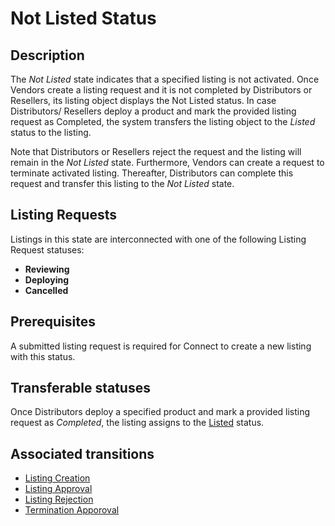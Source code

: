 # Not Listed Status 
## Description
The *Not Listed* state indicates that a specified listing is not activated. Once Vendors create a listing request and it is not completed by Distributors or Resellers, its listing object displays the Not Listed status. In case Distributors/ Resellers deploy a product and mark the provided listing request as Completed, the system transfers the listing object to the *Listed* status to the listing.

Note that Distributors or Resellers reject the request and the listing will remain in the *Not Listed* state. Furthermore, Vendors can create a request to terminate activated listing. Thereafter, Distributors can complete this request and transfer this listing to the *Not Listed* state. 
## Listing Requests
Listings in this state are interconnected with one of the following Listing Request statuses:

* **Reviewing**
* **Deploying**
* **Cancelled**

## Prerequisites 
A submitted listing request is required for Connect to create a new listing with this status.
## Transferable statuses
Once Distributors deploy a specified product and mark a provided listing request as *Completed*, the listing assigns to the [Listed](s-b-listed.html) status. 
## Associated transitions
* [Listing Creation](t-1-new-notlisted.html)
* [Listing Approval](t-2-notlisted-listed.html)
* [Listing Rejection](t-3-notlisted.html)
* [Termination Apporoval](t-5-listing-termination.html)
